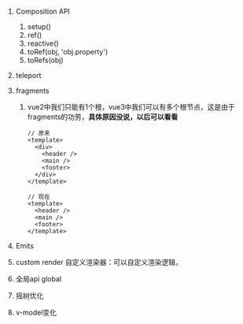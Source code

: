 1. Composition API
   1. setup()
   2. ref()
   3. reactive()
   4. toRef(obj, 'obj.property')
   5. toRefs(obj)
2. teleport
3. fragments
   1. vue2中我们只能有1个根，vue3中我们可以有多个根节点，这是由于fragments的功劳，**具体原因没说，以后可以看看**

        ```
        // 原来
        <template>
          <div>
            <header />
            <main />
            <footer>
          </div>
        </template>

        // 现在
        <template>
          <header />
          <main />
          <footer>
        </template>
        ```

4. Emits
5. custom render 自定义渲染器：可以自定义渲染逻辑，
6. 全局api global
7. 摇树优化
8. v-model变化